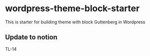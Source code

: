 # wordpress-theme-block-starter
This is starter for building theme with block Guttenberg in Wordpress

## Update to notion

TL-14